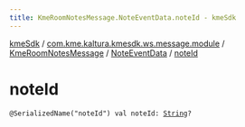 ```yaml
---
title: KmeRoomNotesMessage.NoteEventData.noteId - kmeSdk
---
```


[kmeSdk](../../../index.html) / [com.kme.kaltura.kmesdk.ws.message.module](../../index.html) / [KmeRoomNotesMessage](../index.html) / [NoteEventData](index.html) / [noteId](./note-id.html)

# noteId

`@SerializedName("noteId") val noteId: `[`String`](https://kotlinlang.org/api/latest/jvm/stdlib/kotlin/-string/index.html)`?`